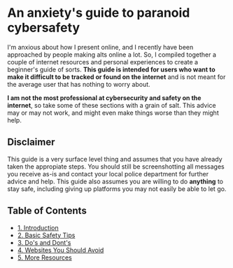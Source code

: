 # An anxiety's guide to paranoid cybersafety
I'm anxious about how I present online, and I recently have been approached by people making alts online a lot. So, I compiled together a couple of internet resources and personal experiences to create a beginner's guide of sorts. **This guide is intended for users who want to make it difficult to be tracked or found on the internet** and is not meant for the average user that has nothing to worry about.

**I am not the most professional at cybersecurity and safety on the internet**, so take some of these sections with a grain of salt. This advice may or may not work, and might even make things worse than they might help.

## Disclaimer
This guide is a very surface level thing and assumes that you have already taken the appropiate steps. You should still be screenshotting all messages you receive as-is and contact your local police department for further advice and help. This guide also assumes you are willing to do **anything** to stay safe, including giving up platforms you may not easily be able to let go.

## Table of Contents
- [1. Introduction](guide/1-intro.md)
- [2. Basic Safety Tips](guide/2-basics.md)
- [3. Do's and Dont's](guide/3-yesno.md)
- [4. Websites You Should Avoid](guide/4-avoid.md)
- [5. More Resources](guide/5-resources.md)